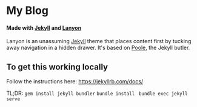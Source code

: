 # My Blog

#### Made with [Jekyll](http://jekyllrb.com) and [Lanyon](http://lanyon.getpoole.com/)

Lanyon is an unassuming [Jekyll](http://jekyllrb.com) theme that places content first by tucking away navigation in a hidden drawer. It's based on [Poole](http://getpoole.com), the Jekyll butler.

## To get this working locally
Follow the instructions here: https://jekyllrb.com/docs/

TL;DR:
`gem install jekyll bundler`
`bundle install `
`bundle exec jekyll serve`
